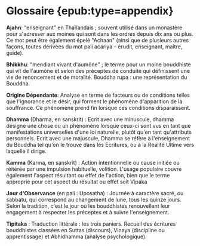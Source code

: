 # Glossaire {epub:type=appendix}

**Ajahn**: "enseignant" en Thaïlandais ; souvent utilisé dans un monastère
pour s'adresser aux moines qui sont dans les ordres depuis dix ans ou plus.
Ce mot peut être également épelé "Achaan" (ainsi que de plusieurs autres
façons, toutes dérivées du mot pali acariya – érudit, enseignant, maître,
guide).

**Bhikkhu**: "mendiant vivant d'aumône" ; le terme pour un moine
bouddhiste qui vit de l'aumône et selon des préceptes de conduite qui
définissent une vie de renoncement et de moralité.
Bouddha rupa : une représentation du Bouddha.

**Origine Dépendante**: Analyse en terme de facteurs ou de conditions telles
que l'ignorance et le désir, qui forment le phénomène d'apparition de la
souffrance. Ce phénomène prend fin lorsque ces conditions disparaissent.

**Dhamma** (Dharma, en sanskrit) : Ecrit avec une minuscule, dhamma
désigne une chose ou un phénomène lorsque ceux-ci sont vus en tant que
manifestations universelles d'une loi naturelle, plutôt qu'en tant qu'attributs
personnels. Ecrit avec une majuscule, Dhamma se réfère à l'enseignement
du Bouddha tel qu'on le trouve dans les Ecritures, ou à la Réalité Ultime
vers laquelle il dirige.

**Kamma** (Karma, en sanskrit) : Action intentionnelle ou cause initiée ou
réitérée par une impulsion habituelle, volition. L'usage populaire couvre
également l'aspect résultant ou effet de l'action, bien que le terme approprié
pour cet aspect du résultat ou effet soit Vipaka

**Jour d'Observance** (en pali : Uposatha) : Journée à caractère sacré, ou
sabbatu, qui correspond au changement de lune, tous les quinze jours. Selon
la tradition, c'est le jour où les bouddhistes renouvellent leur engagement à
respecter les préceptes et à suivre l'enseignement.

**Tipitaka** : Traduction littérale : les trois paniers. Recueil des écritures
bouddhistes classées en Suttas (discours), Vinaya (discipline ou
apprentissage) et Abhidhamma (analyse psychologique).